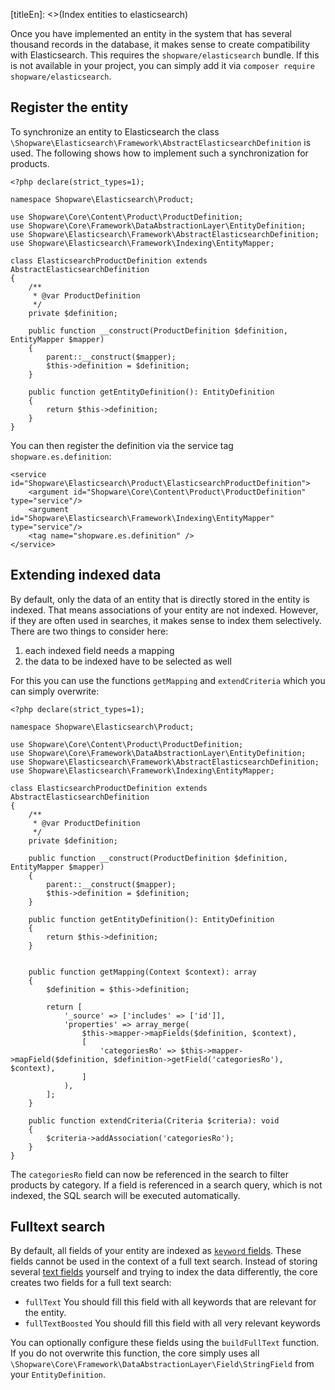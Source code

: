 [titleEn]: <>(Index entities to elasticsearch)

Once you have implemented an entity in the system that has several thousand records in the database, it makes sense to create compatibility with Elasticsearch.
This requires the `shopware/elasticsearch` bundle. If this is not available in your project, you can simply add it via `composer require shopware/elasticsearch`.

## Register the entity
To synchronize an entity to Elasticsearch the class `\Shopware\Elasticsearch\Framework\AbstractElasticsearchDefinition` is used.
The following shows how to implement such a synchronization for products.

```
<?php declare(strict_types=1);

namespace Shopware\Elasticsearch\Product;

use Shopware\Core\Content\Product\ProductDefinition;
use Shopware\Core\Framework\DataAbstractionLayer\EntityDefinition;
use Shopware\Elasticsearch\Framework\AbstractElasticsearchDefinition;
use Shopware\Elasticsearch\Framework\Indexing\EntityMapper;

class ElasticsearchProductDefinition extends AbstractElasticsearchDefinition
{
    /**
     * @var ProductDefinition
     */
    private $definition;

    public function __construct(ProductDefinition $definition, EntityMapper $mapper)
    {
        parent::__construct($mapper);
        $this->definition = $definition;
    }

    public function getEntityDefinition(): EntityDefinition
    {
        return $this->definition;
    }
}
```

You can then register the definition via the service tag `shopware.es.definition`:
```
<service id="Shopware\Elasticsearch\Product\ElasticsearchProductDefinition">
    <argument id="Shopware\Core\Content\Product\ProductDefinition" type="service"/>
    <argument id="Shopware\Elasticsearch\Framework\Indexing\EntityMapper" type="service"/>
    <tag name="shopware.es.definition" />
</service>
```

## Extending indexed data
By default, only the data of an entity that is directly stored in the entity is indexed. That means associations of your entity are not indexed.
However, if they are often used in searches, it makes sense to index them selectively. 
There are two things to consider here:
1. each indexed field needs a mapping
2. the data to be indexed have to be selected as well

For this you can use the functions `getMapping` and `extendCriteria` which you can simply overwrite:

```
<?php declare(strict_types=1);

namespace Shopware\Elasticsearch\Product;

use Shopware\Core\Content\Product\ProductDefinition;
use Shopware\Core\Framework\DataAbstractionLayer\EntityDefinition;
use Shopware\Elasticsearch\Framework\AbstractElasticsearchDefinition;
use Shopware\Elasticsearch\Framework\Indexing\EntityMapper;

class ElasticsearchProductDefinition extends AbstractElasticsearchDefinition
{
    /**
     * @var ProductDefinition
     */
    private $definition;

    public function __construct(ProductDefinition $definition, EntityMapper $mapper)
    {
        parent::__construct($mapper);
        $this->definition = $definition;
    }

    public function getEntityDefinition(): EntityDefinition
    {
        return $this->definition;
    }
    
    
    public function getMapping(Context $context): array
    {
        $definition = $this->definition;

        return [
            '_source' => ['includes' => ['id']],
            'properties' => array_merge(
                $this->mapper->mapFields($definition, $context),
                [
                    'categoriesRo' => $this->mapper->mapField($definition, $definition->getField('categoriesRo'), $context),
                ]
            ),
        ];
    }

    public function extendCriteria(Criteria $criteria): void
    {
        $criteria->addAssociation('categoriesRo');
    }
}
```
The `categoriesRo` field can now be referenced in the search to filter products by category.
If a field is referenced in a search query, which is not indexed, the SQL search will be executed automatically.

## Fulltext search
By default, all fields of your entity are indexed as [`keyword` fields](https://www.elastic.co/guide/en/elasticsearch/reference/current/keyword.html). These fields cannot be used in the context of a full text search.
Instead of storing several [text fields](https://www.elastic.co/guide/en/elasticsearch/reference/current/text.html) yourself and trying to index the data differently, the core creates two fields for a full text search:
- `fullText` You should fill this field with all keywords that are relevant for the entity.
- `fullTextBoosted` You should fill this field with all very relevant keywords

You can optionally configure these fields using the `buildFullText` function. If you do not overwrite this function, the core simply uses all `\Shopware\Core\Framework\DataAbstractionLayer\Field\StringField` from your `EntityDefinition`. 
